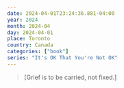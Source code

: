 ```yaml
---
date: 2024-04-01T23:24:36.881-04:00
year: 2024
month: 2024-04
day: 2024-04-01
place: Toronto
country: Canada
categories: ["book"]
series: "It's OK That You're Not OK"
---
```

> [Grief is to be carried, not fixed.]
